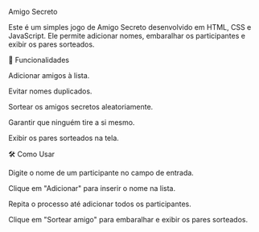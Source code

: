 Amigo Secreto

Este é um simples jogo de Amigo Secreto desenvolvido em HTML, CSS e JavaScript. Ele permite adicionar nomes, embaralhar os participantes e exibir os pares sorteados.

🚀 Funcionalidades

Adicionar amigos à lista.

Evitar nomes duplicados.

Sortear os amigos secretos aleatoriamente.

Garantir que ninguém tire a si mesmo.

Exibir os pares sorteados na tela.

🛠️ Como Usar

Digite o nome de um participante no campo de entrada.

Clique em "Adicionar" para inserir o nome na lista.

Repita o processo até adicionar todos os participantes.

Clique em "Sortear amigo" para embaralhar e exibir os pares sorteados.


